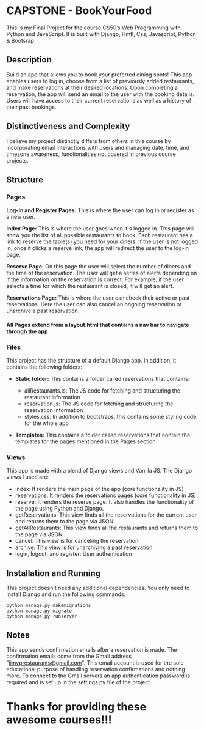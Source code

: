 # CAPSTONE - BookYourFood

This is my Final Project for the course CS50’s Web Programming with Python and JavaScript. It is built with Django, Hmtl, Css, Javascript, Python & Bootsrap

## Description

Build an app that allows you to book your preferred dining spots! This app enables users to log in, choose from a list of previously added restaurants, and make reservations at their desired locations.
Upon completing a reservation, the app will send an email to the user with the booking details. Users will have access to their current reservations as well as a history of their past bookings.

## Distinctiveness and Complexity

I believe my project distinctly differs from others in this course by incorporating email interactions with users and managing date, time, and timezone awareness, functionalities not covered in previous course projects.

## Structure
### Pages  
**Log-In and Register Pages:** This is where the user can log in or register as a new user.

**Index Page:** This is where the user goes when it's logged in. This page will show you the list of all possible restaurants to book. Each restaurant has a link to reserve the table(s) you need for your diners. If the user is not logged in, once it clicks a reserve link, the app will redirect the user to the log-in page.

**Reserve Page:** On this page the user will select the number of diners and the time of the reservation. The user will get a series of alerts depending on if the information on the reservation is correct. For example, if the user selects a time for which the restaurant is closed, it will get an alert.

**Reservations Page:** This is where the user can check their active or past reservations. Here the user can also cancel an ongoing reservation or unarchive a past reservation.

#### All Pages extend from a layout.html that contains a nav bar to navigate through the app

### Files
This project has the structure of a default Django app. In addition, it contains the following folders:
* **Static folder:** This contains a folder called reservations that contains:
  - allRestaurants.js: The JS code for fetching and structuring the restaurant information
  - reservation.js: The JS code for fetching and structuring the reservation information
  - styles.css: In addition to bootstraps, this contains some styling code for the whole app

* **Templates:** This contains a folder called reservations that contain the templates for the pages mentioned in the Pages section

### Views
This app is made with a blend of Django views and Vanilla JS. The Django views I used are:
- index: It renders the main page of the app (core functionality in JS)
- reservations: It renders the reservations pages (core functionality in JS)
- reserve: It renders the reserve page. It also handles the functionality of the page using Python and Django.
- getReservations: This view finds all the reservations for the current user and returns them to the page via JSON
- getAllRestaurants: This view finds all the restaurants and returns them to the page via JSON
- cancel: This view is for canceling the reservation
- archive: This view is for unarchiving a past reservation
- login, logout, and register: User authentication

## Installation and Running
This project doesn't need any additional dependencies.
You only need to install Django and run the following commands:
```
python manage.py makemigrations
python manage.py migrate 
python manage.py runserver
```
## Notes
This app sends confirmation emails after a reservation is made. The confirmation emails come from the Gmail address "jimyprestaurants@gmail.com".
This email account is used for the sole educational purpose of handling reservation confirmations and nothing more. To connect to the Gmail servers an app authentication password is required and is set up in the settings.py file of the project.

# Thanks for providing these awesome courses!!!


